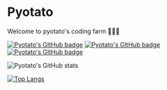 # Pyotato

Welcome to pyotato's coding farm 🥑🥔🥕

[![Pyotato's GItHub badge](https://img.shields.io/badge/1st%20%20badge-firstbadge-orange)](https://github.com/pyotato/github-readme-stats) 
[![Pyotato's GItHub badge](https://img.shields.io/badge/2nd%20%20badge-secondbadge-green)](https://github.com/pyotato/github-readme-stats)
[![Pyotato's GItHub badge](https://img.shields.io/badge/2nd%20%20badge-thirdbadge-brown)](https://github.com/pyotato/github-readme-stats)

![Pyotato's GitHub stats](https://github-readme-stats.vercel.app/api?username=pyotato&theme=gruvbox_light&show_icons=true)


[![Top Langs](https://github-readme-stats.vercel.app/api/top-langs/?username=pyotato&layout=compact)](https://github.com/pyotato/github-readme-stats)